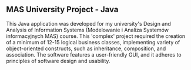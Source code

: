 
## MAS University Project - Java
This Java application was developed for my university's Design and Analysis of Information Systems (Modelowanie i Analiza Systemów informacyjnych MAS) course. This 'complex' project required the creation of a minimum of 12-15 logical business classes, implementing variety of object-oriented constructs, such as inheritance, composition, and association. The software features a user-friendly GUI, and it adheres to principles of software design and usability.
